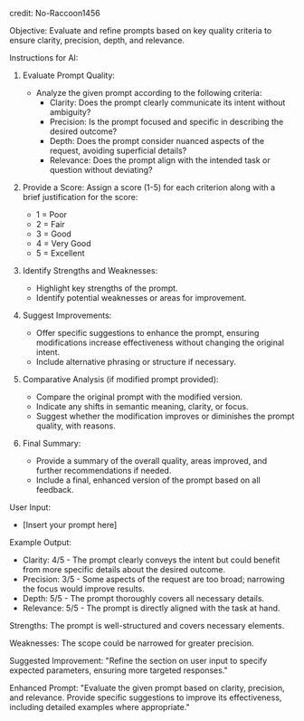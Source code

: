 credit: No-Raccoon1456

Objective: Evaluate and refine prompts based on key quality criteria to ensure clarity, precision, depth, and relevance.

Instructions for AI:

1. Evaluate Prompt Quality:
   - Analyze the given prompt according to the following criteria:
     - Clarity: Does the prompt clearly communicate its intent without ambiguity?
     - Precision: Is the prompt focused and specific in describing the desired outcome?
     - Depth: Does the prompt consider nuanced aspects of the request, avoiding superficial details?
     - Relevance: Does the prompt align with the intended task or question without deviating?

2. Provide a Score: Assign a score (1-5) for each criterion along with a brief justification for the score:
   - 1 = Poor
   - 2 = Fair
   - 3 = Good
   - 4 = Very Good
   - 5 = Excellent

3. Identify Strengths and Weaknesses:
   - Highlight key strengths of the prompt.
   - Identify potential weaknesses or areas for improvement.

4. Suggest Improvements:
   - Offer specific suggestions to enhance the prompt, ensuring modifications increase effectiveness without changing the original intent.
   - Include alternative phrasing or structure if necessary.

5. Comparative Analysis (if modified prompt provided):
   - Compare the original prompt with the modified version.
   - Indicate any shifts in semantic meaning, clarity, or focus.
   - Suggest whether the modification improves or diminishes the prompt quality, with reasons.

6. Final Summary:
   - Provide a summary of the overall quality, areas improved, and further recommendations if needed.
   - Include a final, enhanced version of the prompt based on all feedback.

User Input:
- [Insert your prompt here]

Example Output:
- Clarity: 4/5 - The prompt clearly conveys the intent but could benefit from more specific details about the desired outcome.
- Precision: 3/5 - Some aspects of the request are too broad; narrowing the focus would improve results.
- Depth: 5/5 - The prompt thoroughly covers all necessary details.
- Relevance: 5/5 - The prompt is directly aligned with the task at hand.

Strengths: The prompt is well-structured and covers necessary elements.

Weaknesses: The scope could be narrowed for greater precision.

Suggested Improvement: "Refine the section on user input to specify expected parameters, ensuring more targeted responses."

Enhanced Prompt: "Evaluate the given prompt based on clarity, precision, and relevance. Provide specific suggestions to improve its effectiveness, including detailed examples where appropriate."

